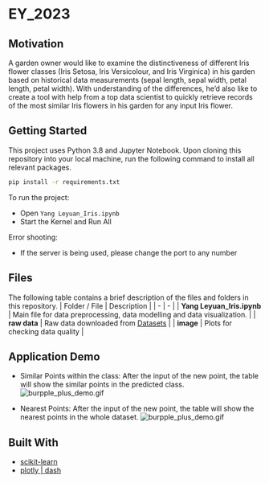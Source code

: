 # EY_2023

## Motivation
A garden owner would like to examine the distinctiveness of different Iris flower classes (Iris Setosa, Iris Versicolour, and Iris Virginica) in his garden based on historical data measurements (sepal length, sepal width, petal length, petal width). With understanding of the differences, he’d also like to create a tool with help from a top data scientist to quickly retrieve records of the most similar Iris flowers in his garden for any input Iris flower.

## Getting Started
This project uses Python 3.8 and Jupyter Notebook. Upon cloning this repository into your local machine, run the following command to install all relevant packages.
```bash
pip install -r requirements.txt
```
To run the project:
- Open `Yang Leyuan_Iris.ipynb`
- Start the Kernel and Run All

Error shooting:
- If the server is being used, please change the port to any number

## Files
The following table contains a brief description of the files and folders in this repository.
| Folder / File | Description |
| - | - |
| **Yang Leyuan_Iris.ipynb** | Main file for data preprocessing, data modelling and data visualization. |
| **raw data** | Raw data downloaded from [Datasets](https://archive.ics.uci.edu/ml/datasets/Iris)  |
| **image** | Plots for checking data quality |



## Application Demo
- Similar Points within the class: After the input of the new point, the table will show the similar points in the predicted class.
![burpple_plus_demo.gif](assets/burpple_plus_demo.gif)

- Nearest Points: After the input of the new point, the table will show the nearest points in the whole dataset.
![burpple_plus_demo.gif](assets/burpple_plus_demo.gif)

## Built With
- [scikit-learn](https://scikit-learn.org/stable/)
- [plotly | dash](https://dash.plotly.com/)
